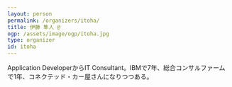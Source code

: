 ```yaml
---
layout: person
permalink: /organizers/itoha/
title: 伊藤 隼人 @
ogp: /assets/image/ogp/itoha.jpg
type: organizer
id: itoha
---
```

Application DeveloperからIT Consultant。IBMで7年、総合コンサルファームで1年、コネクテッド・カー屋さんになりつつある。
